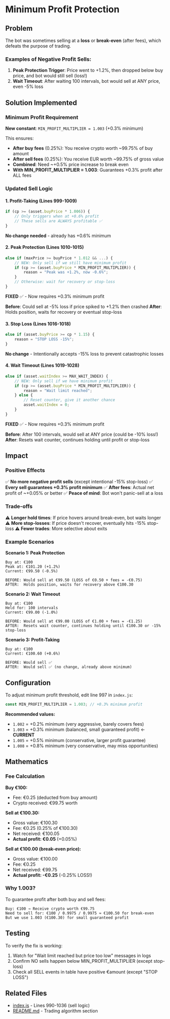 # Minimum Profit Protection

## Problem
The bot was sometimes selling at a **loss** or **break-even** (after fees), which defeats the purpose of trading.

### Examples of Negative Profit Sells:
1. **Peak Protection Trigger**: Price went to +1.2%, then dropped below buy price, and bot would still sell (loss!)
2. **Wait Timeout**: After waiting 100 intervals, bot would sell at ANY price, even -5% loss

## Solution Implemented

### Minimum Profit Requirement
**New constant**: `MIN_PROFIT_MULTIPLIER = 1.003` (+0.3% minimum)

This ensures:
- **After buy fees** (0.25%): You receive crypto worth ~99.75% of buy amount
- **After sell fees** (0.25%): You receive EUR worth ~99.75% of gross value
- **Combined**: Need ~+0.5% price increase to break even
- **With MIN_PROFIT_MULTIPLIER = 1.003**: Guarantees +0.3% profit after ALL fees

### Updated Sell Logic

#### 1. Profit-Taking (Lines 999-1009)
```javascript
if (cp >= (asset.buyPrice * 1.006)) {
    // Only triggers when at +0.6% profit
    // These sells are ALWAYS profitable ✅
}
```
**No change needed** - already has +0.6% minimum

#### 2. Peak Protection (Lines 1010-1015)
```javascript
else if (maxPrice >= buyPrice * 1.012 && ...) {
    // NEW: Only sell if we still have minimum profit
    if (cp >= (asset.buyPrice * MIN_PROFIT_MULTIPLIER)) {
        reason = "Peak was +1.2%, now -0.6%";
    }
    // Otherwise: wait for recovery or stop-loss
}
```
**FIXED** ✅ - Now requires +0.3% minimum profit

**Before**: Could sell at -5% loss if price spiked to +1.2% then crashed
**After**: Holds position, waits for recovery or eventual stop-loss

#### 3. Stop Loss (Lines 1016-1018)
```javascript
else if (asset.buyPrice >= cp * 1.15) {
    reason = "STOP LOSS -15%";
}
```
**No change** - Intentionally accepts -15% loss to prevent catastrophic losses

#### 4. Wait Timeout (Lines 1019-1028)
```javascript
else if (asset.waitIndex >= MAX_WAIT_INDEX) {
    // NEW: Only sell if we have minimum profit
    if (cp >= (asset.buyPrice * MIN_PROFIT_MULTIPLIER)) {
        reason = "Wait limit reached";
    } else {
        // Reset counter, give it another chance
        asset.waitIndex = 0;
    }
}
```
**FIXED** ✅ - Now requires +0.3% minimum profit

**Before**: After 100 intervals, would sell at ANY price (could be -10% loss!)
**After**: Resets wait counter, continues holding until profit or stop-loss

## Impact

### Positive Effects
✅ **No more negative profit sells** (except intentional -15% stop-loss)
✅ **Every sell guarantees +0.3% profit minimum**
✅ **After fees**: Actual net profit of ~+0.05% or better
✅ **Peace of mind**: Bot won't panic-sell at a loss

### Trade-offs
⚠️ **Longer hold times**: If price hovers around break-even, bot waits longer
⚠️ **More stop-losses**: If price doesn't recover, eventually hits -15% stop-loss
⚠️ **Fewer trades**: More selective about exits

### Example Scenarios

**Scenario 1: Peak Protection**
```
Buy at: €100
Peak at: €101.20 (+1.2%)
Current: €99.50 (-0.5%)

BEFORE: Would sell at €99.50 (LOSS of €0.50 + fees = -€0.75)
AFTER:  Holds position, waits for recovery above €100.30
```

**Scenario 2: Wait Timeout**
```
Buy at: €100
Held for: 100 intervals
Current: €99.00 (-1.0%)

BEFORE: Would sell at €99.00 (LOSS of €1.00 + fees = -€1.25)
AFTER:  Resets wait counter, continues holding until €100.30 or -15% stop-loss
```

**Scenario 3: Profit-Taking**
```
Buy at: €100
Current: €100.60 (+0.6%)

BEFORE: Would sell ✅
AFTER:  Would sell ✅ (no change, already above minimum)
```

## Configuration

To adjust minimum profit threshold, edit line 997 in `index.js`:

```javascript
const MIN_PROFIT_MULTIPLIER = 1.003; // +0.3% minimum profit
```

**Recommended values:**
- `1.002` = +0.2% minimum (very aggressive, barely covers fees)
- `1.003` = +0.3% minimum (balanced, small guaranteed profit) ← **CURRENT**
- `1.005` = +0.5% minimum (conservative, larger profit guarantee)
- `1.008` = +0.8% minimum (very conservative, may miss opportunities)

## Mathematics

### Fee Calculation
**Buy €100:**
- Fee: €0.25 (deducted from buy amount)
- Crypto received: €99.75 worth

**Sell at €100.30:**
- Gross value: €100.30
- Fee: €0.25 (0.25% of €100.30)
- Net received: €100.05
- **Actual profit: €0.05** (+0.05%)

**Sell at €100.00 (break-even price):**
- Gross value: €100.00
- Fee: €0.25
- Net received: €99.75
- **Actual profit: -€0.25** (-0.25% LOSS!)

### Why 1.003?
To guarantee profit after both buy and sell fees:
```
Buy: €100 → Receive crypto worth €99.75
Need to sell for: €100 / 0.9975 / 0.9975 ≈ €100.50 for break-even
But we use 1.003 (€100.30) for small guaranteed profit
```

## Testing

To verify the fix is working:
1. Watch for "Wait limit reached but price too low" messages in logs
2. Confirm NO sells happen below MIN_PROFIT_MULTIPLIER (except stop-loss)
3. Check all SELL events in table have positive €amount (except "STOP LOSS")

## Related Files
- [index.js](index.js) - Lines 990-1036 (sell logic)
- [README.md](README.md) - Trading algorithm section
